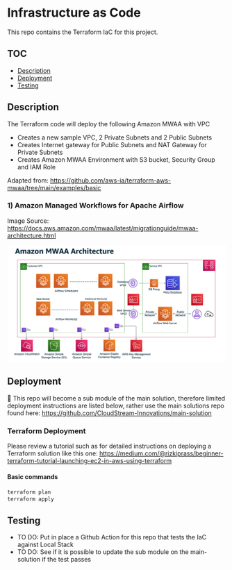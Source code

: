 # Infrastructure as Code

This repo contains the Terraform IaC for this project.

## TOC

- [Description](#description)
- [Deployment](#deployment)
- [Testing](#testing)

## Description

The Terraform code will deploy the following Amazon MWAA with VPC

- Creates a new sample VPC, 2 Private Subnets and 2 Public Subnets
- Creates Internet gateway for Public Subnets and NAT Gateway for Private Subnets
- Creates Amazon MWAA Environment with S3 bucket, Security Group and IAM Role

Adapted from: https://github.com/aws-ia/terraform-aws-mwaa/tree/main/examples/basic

### 1) Amazon Managed Workflows for Apache Airflow

Image Source: https://docs.aws.amazon.com/mwaa/latest/migrationguide/mwaa-architecture.html

![mwaa-architecture](img/mwaa-architecture.png)

## Deployment

:pencil: This repo will become a sub module of the main solution, therefore limited deployment instructions are listed below, rather use the main solutions repo found here: https://github.com/CloudStream-Innovations/main-solution

### Terraform Deployment

Please review a tutorial such as for detailed instructions on deploying a Terraform solution like this one: https://medium.com/@rizkiprass/beginner-terraform-tutorial-launching-ec2-in-aws-using-terraform

#### Basic commands

```
terraform plan
terraform apply
```

## Testing

- TO DO: Put in place a Github Action for this repo that tests the IaC against Local Stack
- TO DO: See if it is possible to update the sub module on the main-solution if the test passes
